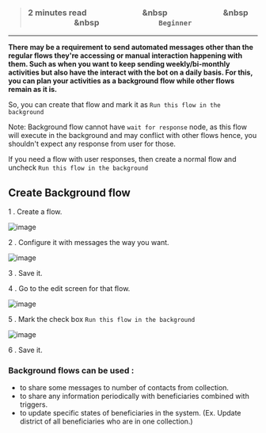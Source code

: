 > ### **2 minutes read &nbsp; &nbsp; &nbsp; &nbsp; &nbsp; &nbsp; &nbsp; &nbsp; &nbsp; &nbsp; &nbsp; &nbsp; &nbsp; &nbsp; &nbsp &nbsp; &nbsp; &nbsp; &nbsp; &nbsp; &nbsp; &nbsp; &nbsp; &nbsp; &nbsp; &nbsp; &nbsp; &nbsp; &nbsp; &nbsp &nbsp; &nbsp; &nbsp; &nbsp; &nbsp; &nbsp; &nbsp; &nbsp; &nbsp; &nbsp; &nbsp; &nbsp; &nbsp; &nbsp; &nbsp &nbsp; &nbsp; &nbsp; &nbsp; &nbsp; &nbsp; &nbsp; &nbsp; &nbsp; &nbsp; &nbsp; &nbsp; &nbsp; &nbsp; &nbsp; `Beginner`**

___
**There may be a requirement to  send automated messages other than the regular flows they&#39;re accessing or manual interaction happening with them. Such as when you want to keep sending weekly/bi-monthly activities but also have the interact with the bot on a daily basis. For this, you can plan your activities as a background flow while other flows remain as it is.**

So, you can create that flow and mark it as  `Run this flow in the background`

Note: Background flow cannot have `wait for response` node, as this flow will execute in the background and may conflict with other flows hence, you shouldn&#39;t  expect any response from user for those.

If you need a flow with user responses, then create a normal flow and uncheck `Run this flow in the background`



## **Create Background flow**

1 . Create a flow.

![image](https://user-images.githubusercontent.com/32592458/219548971-0c5b8f18-240a-44b4-b86d-7c92cd62a816.png)

2 . Configure it with messages the way you want.

![image](https://user-images.githubusercontent.com/32592458/219548980-24331e0c-f6ba-4975-b134-cf75bf19060f.png)

3 . Save it.

4 . Go to the edit screen for that flow.

![image](https://user-images.githubusercontent.com/32592458/219548986-ea699907-a543-4a34-b6fe-251c11e9ed47.png)


5 .  Mark the check box `Run this flow in the background`

![image](https://user-images.githubusercontent.com/32592458/219548997-d59e2946-a315-4700-a3ac-fd57737135b4.png)

6 . Save it.

### **Background flows can be used :**

- to share some messages to number of contacts from collection.
- to share any information periodically with beneficiaries combined with triggers.
- to update specific states of beneficiaries in the system. (Ex. Update district of all  beneficiaries who are in one collection.)
